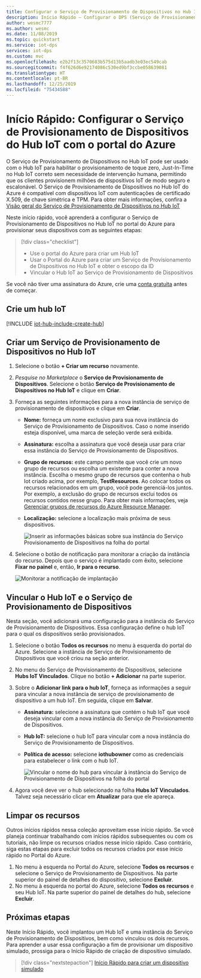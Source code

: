 ```yaml
---
title: Configurar o Serviço de Provisionamento de Dispositivos no Hub IoT no portal do Azure
description: Início Rápido – Configurar o DPS (Serviço de Provisionamento de Dispositivos) no Hub IoT do Azure no portal do Azure
author: wesmc7777
ms.author: wesmc
ms.date: 11/08/2019
ms.topic: quickstart
ms.service: iot-dps
services: iot-dps
ms.custom: mvc
ms.openlocfilehash: e2b2f13c3570683b575d13b5aadb3e03ec549cab
ms.sourcegitcommit: f4f626d6e92174086c530ed9bf3ccbe058639081
ms.translationtype: HT
ms.contentlocale: pt-BR
ms.lasthandoff: 12/25/2019
ms.locfileid: "75434588"
---
```

# <a name="quickstart-set-up-the-iot-hub-device-provisioning-service-with-the-azure-portal"></a>Início Rápido: Configurar o Serviço de Provisionamento de Dispositivos do Hub IoT com o portal do Azure

O Serviço de Provisionamento de Dispositivos no Hub IoT pode ser usado com o Hub IoT para habilitar o provisionamento de toque zero, Just-In-Time no Hub IoT correto sem necessidade de intervenção humana, permitindo que os clientes provisionem milhões de dispositivos IoT de modo seguro e escalonável. O Serviço de Provisionamento de Dispositivos no Hub IoT do Azure é compatível com dispositivos IoT com autenticações de certificado X.509, de chave simétrica e TPM. Para obter mais informações, confira a [Visão geral do Serviço de Provisionamento de Dispositivos no Hub IoT](./about-iot-dps.md)

Neste início rápido, você aprenderá a configurar o Serviço de Provisionamento de Dispositivos no Hub IoT no portal do Azure para provisionar seus dispositivos com as seguintes etapas:
> [!div class="checklist"]
> * Use o portal do Azure para criar um Hub IoT
> * Usar o Portal do Azure para criar um Serviço de Provisionamento de Dispositivos no Hub IoT e obter o escopo da ID
> * Vincular o Hub IoT ao Serviço de Provisionamento de Dispositivos


Se você não tiver uma assinatura do Azure, crie uma [conta gratuita](https://azure.microsoft.com/free/?WT.mc_id=A261C142F) antes de começar.


## <a name="create-an-iot-hub"></a>Crie um hub IoT

[!INCLUDE [iot-hub-include-create-hub](../../includes/iot-hub-include-create-hub.md)]


## <a name="create-a-new-iot-hub-device-provisioning-service"></a>Criar um Serviço de Provisionamento de Dispositivos no Hub IoT

1. Selecione o botão **+ Criar um recurso** novamente.

2. *Pesquise no Marketplace* o **Serviço de Provisionamento de Dispositivos**. Selecione o botão **Serviço de Provisionamento de Dispositivos no Hub IoT** e clique em **Criar**. 

3. Forneça as seguintes informações para a nova instância de serviço de provisionamento de dispositivos e clique em **Criar**.

    * **Nome:** forneça um nome exclusivo para sua nova instância do Serviço de Provisionamento de Dispositivos. Caso o nome inserido esteja disponível, uma marca de seleção verde será exibida.
    * **Assinatura:** escolha a assinatura que você deseja usar para criar essa instância do Serviço de Provisionamento de Dispositivos.
    * **Grupo de recursos:** este campo permite que você crie um novo grupo de recursos ou escolha um existente para conter a nova instância. Escolha o mesmo grupo de recursos que contenha o hub Iot criado acima, por exemplo, **TestResources**. Ao colocar todos os recursos relacionados em um grupo, você pode gerenciá-los juntos. Por exemplo, a exclusão do grupo de recursos exclui todos os recursos contidos nesse grupo. Para obter mais informações, veja [Gerenciar grupos de recursos do Azure Resource Manager](../azure-resource-manager/manage-resource-groups-portal.md).
    * **Localização:** selecione a localização mais próxima de seus dispositivos.

      ![Inserir as informações básicas sobre sua instância do Serviço Provisionamento de Dispositivos na folha do portal](./media/quick-setup-auto-provision/create-iot-dps-portal.png)  

4. Selecione o botão de notificação para monitorar a criação da instância do recurso. Depois que o serviço é implantado com êxito, selecione **Fixar no painel** e, então, **Ir para o recurso**.

    ![Monitorar a notificação de implantação](./media/quick-setup-auto-provision/pin-to-dashboard.png)

## <a name="link-the-iot-hub-and-your-device-provisioning-service"></a>Vincular o Hub IoT e o Serviço de Provisionamento de Dispositivos

Nesta seção, você adicionará uma configuração para a instância do Serviço de Provisionamento de Dispositivos. Essa configuração define o hub IoT para o qual os dispositivos serão provisionados.

1. Selecione o botão **Todos os recursos** no menu à esquerda do portal do Azure. Selecione a instância de Serviço de Provisionamento de Dispositivos que você criou na seção anterior.  

2. No menu do Serviço de Provisionamento de Dispositivos, selecione **Hubs IoT Vinculados**. Clique no botão **+ Adicionar** na parte superior. 

3. Sobre o **Adicionar link para o hub IoT**, forneça as informações a seguir para vincular a nova instância de serviço de provisionamento de dispositivo a um hub IoT. Em seguida, clique em **Salvar**. 

    * **Assinatura:** selecione a assinatura que contém o hub IoT que você deseja vincular com a nova instância do Serviço de Provisionamento de Dispositivos.
    * **Hub IoT:** selecione o hub IoT para vincular com a nova instância do Serviço de Provisionamento de Dispositivos.
    * **Política de acesso:** selecione **iothubowner** como as credenciais para estabelecer o link com o hub IoT.  

      ![Vincular o nome do hub para vincular à instância do Serviço de Provisionamento de Dispositivos na folha do portal](./media/quick-setup-auto-provision/link-iot-hub-to-dps-portal.png)  

3. Agora você deve ver o hub selecionado na folha **Hubs IoT Vinculados**. Talvez seja necessário clicar em **Atualizar** para que ele apareça.


## <a name="clean-up-resources"></a>Limpar os recursos

Outros inícios rápidos nessa coleção aproveitam esse início rápido. Se você planeja continuar trabalhando com inícios rápidos subsequentes ou com os tutoriais, não limpe os recursos criados nesse início rápido. Caso contrário, siga estas etapas para excluir todos os recursos criados por esse início rápido no Portal do Azure.

1. No menu à esquerda no Portal do Azure, selecione **Todos os recursos** e selecione o Serviço de Provisionamento de Dispositivos. Na parte superior do painel de detalhes do dispositivo, selecione **Excluir**.  
2. No menu à esquerda no portal do Azure, selecione **Todos os recursos** e seu Hub IoT. Na parte superior do painel de detalhes do hub, selecione **Excluir**.  

## <a name="next-steps"></a>Próximas etapas

Neste Início Rápido, você implantou um Hub IoT e uma instância do Serviço de Provisionamento de Dispositivos, bem como vinculou os dois recursos. Para aprender a usar essa configuração a fim de provisionar um dispositivo simulado, prossiga para o Início Rápido de criação de dispositivo simulado.

> [!div class="nextstepaction"]
> [Início Rápido para criar um dispositivo simulado](./quick-create-simulated-device-symm-key.md)
